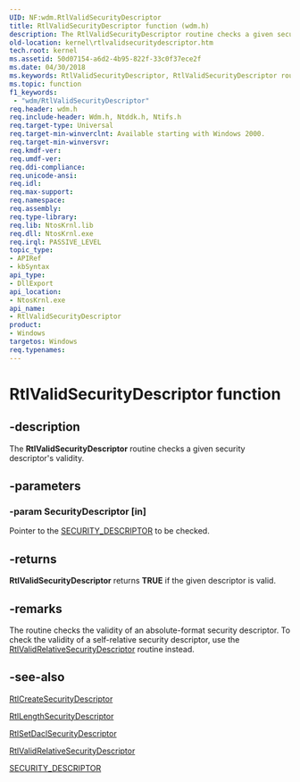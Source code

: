 ```yaml
---
UID: NF:wdm.RtlValidSecurityDescriptor
title: RtlValidSecurityDescriptor function (wdm.h)
description: The RtlValidSecurityDescriptor routine checks a given security descriptor's validity.
old-location: kernel\rtlvalidsecuritydescriptor.htm
tech.root: kernel
ms.assetid: 50d07154-a6d2-4b95-822f-33c0f37ece2f
ms.date: 04/30/2018
ms.keywords: RtlValidSecurityDescriptor, RtlValidSecurityDescriptor routine [Kernel-Mode Driver Architecture], k109_59b52650-028b-4e7a-8a00-234f40e354f2.xml, kernel.rtlvalidsecuritydescriptor, wdm/RtlValidSecurityDescriptor
ms.topic: function
f1_keywords:
 - "wdm/RtlValidSecurityDescriptor"
req.header: wdm.h
req.include-header: Wdm.h, Ntddk.h, Ntifs.h
req.target-type: Universal
req.target-min-winverclnt: Available starting with Windows 2000.
req.target-min-winversvr: 
req.kmdf-ver: 
req.umdf-ver: 
req.ddi-compliance: 
req.unicode-ansi: 
req.idl: 
req.max-support: 
req.namespace: 
req.assembly: 
req.type-library: 
req.lib: NtosKrnl.lib
req.dll: NtosKrnl.exe
req.irql: PASSIVE_LEVEL
topic_type:
- APIRef
- kbSyntax
api_type:
- DllExport
api_location:
- NtosKrnl.exe
api_name:
- RtlValidSecurityDescriptor
product:
- Windows
targetos: Windows
req.typenames: 
---
```


# RtlValidSecurityDescriptor function


## -description


The <b>RtlValidSecurityDescriptor</b> routine checks a given security descriptor's validity.


## -parameters




### -param SecurityDescriptor [in]

Pointer to the <a href="https://docs.microsoft.com/windows-hardware/drivers/ddi/content/ntifs/ns-ntifs-_security_descriptor">SECURITY_DESCRIPTOR</a> to be checked.


## -returns



<b>RtlValidSecurityDescriptor</b> returns <b>TRUE</b> if the given descriptor is valid.




## -remarks



The routine checks the validity of an absolute-format security descriptor. To check the validity of a self-relative security descriptor, use the <a href="https://docs.microsoft.com/windows-hardware/drivers/ddi/content/wdm/nf-wdm-rtlvalidrelativesecuritydescriptor">RtlValidRelativeSecurityDescriptor</a> routine instead.




## -see-also




<a href="https://docs.microsoft.com/windows-hardware/drivers/ddi/content/wdm/nf-wdm-rtlcreatesecuritydescriptor">RtlCreateSecurityDescriptor</a>



<a href="https://docs.microsoft.com/windows-hardware/drivers/ddi/content/wdm/nf-wdm-rtllengthsecuritydescriptor">RtlLengthSecurityDescriptor</a>



<a href="https://docs.microsoft.com/windows-hardware/drivers/ddi/content/wdm/nf-wdm-rtlsetdaclsecuritydescriptor">RtlSetDaclSecurityDescriptor</a>



<a href="https://docs.microsoft.com/windows-hardware/drivers/ddi/content/wdm/nf-wdm-rtlvalidrelativesecuritydescriptor">RtlValidRelativeSecurityDescriptor</a>



<a href="https://docs.microsoft.com/windows-hardware/drivers/ddi/content/ntifs/ns-ntifs-_security_descriptor">SECURITY_DESCRIPTOR</a>
 

 


